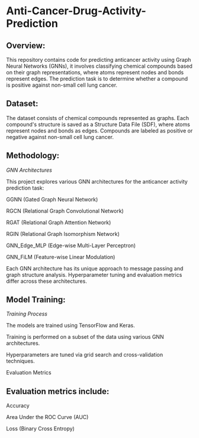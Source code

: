 # Anti-Cancer-Drug-Activity-Prediction

## Overview:


This repository contains code for predicting anticancer activity using Graph Neural Networks (GNNs), it involves classifying chemical compounds based on their graph representations, where atoms represent nodes and bonds represent edges. The prediction task is to determine whether a compound is positive against non-small cell lung cancer.

## Dataset:


The dataset consists of chemical compounds represented as graphs. Each compound's structure is saved as a Structure Data File (SDF), where atoms represent nodes and bonds as edges. Compounds are labeled as positive or negative against non-small cell lung cancer.

## Methodology:


*GNN Architectures*

This project explores various GNN architectures for the anticancer activity prediction task:

GGNN (Gated Graph Neural Network)

RGCN (Relational Graph Convolutional Network)

RGAT (Relational Graph Attention Network)

RGIN (Relational Graph Isomorphism Network)

GNN_Edge_MLP (Edge-wise Multi-Layer Perceptron)

GNN_FiLM (Feature-wise Linear Modulation)

Each GNN architecture has its unique approach to message passing and graph structure analysis. Hyperparameter tuning and evaluation metrics differ across these architectures.

## Model Training:


*Training Process*

The models are trained using TensorFlow and Keras.

Training is performed on a subset of the data using various GNN architectures.

Hyperparameters are tuned via grid search and cross-validation techniques.

Evaluation Metrics


## Evaluation metrics include:


Accuracy


Area Under the ROC Curve (AUC)


Loss (Binary Cross Entropy)
